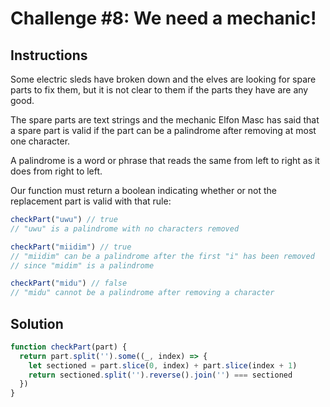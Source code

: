 # Challenge #8: We need a mechanic!

## Instructions

Some electric sleds have broken down and the elves are looking for spare parts to fix them, but it is not clear to them if the parts they have are any good.

The spare parts are text strings and the mechanic Elfon Masc has said that a spare part is valid if the part can be a palindrome after removing at most one character.

A palindrome is a word or phrase that reads the same from left to right as it does from right to left.

Our function must return a boolean indicating whether or not the replacement part is valid with that rule:

```js
checkPart("uwu") // true
// "uwu" is a palindrome with no characters removed

checkPart("miidim") // true
// "miidim" can be a palindrome after the first "i" has been removed
// since "midim" is a palindrome

checkPart("midu") // false
// "midu" cannot be a palindrome after removing a character
```

## Solution

```js
function checkPart(part) {
  return part.split('').some((_, index) => {
    let sectioned = part.slice(0, index) + part.slice(index + 1)
    return sectioned.split('').reverse().join('') === sectioned
  })
}
```
